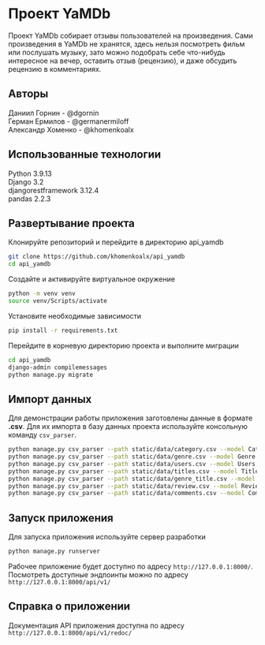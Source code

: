 # Проект YaMDb
Проект YaMDb собирает отзывы пользователей на произведения. Сами произведения в YaMDb не хранятся, здесь нельзя посмотреть фильм или послушать музыку, зато можно подобрать себе что-нибудь интересное на вечер, оставить отзыв (рецензию), и даже обсудить рецензию в комментариях.

## Авторы
Даниил Горнин - @dgornin  
Герман Ермилов - @germanermiloff  
Александр Хоменко - @khomenkoalx

## Использованные технологии
Python 3.9.13  
Django 3.2  
djangorestframework 3.12.4  
pandas 2.2.3  

## Развертывание проекта
Клонируйте репозиторий и перейдите в директорию api_yamdb
```bash
git clone https://github.com/khomenkoalx/api_yamdb
cd api_yamdb
```

Создайте и активируйте виртуальное окружение
```bash
python -m venv venv
source venv/Scripts/activate
```

Установите необходимые зависимости
```bash
pip install -r requirements.txt
```

Перейдите в корневую директорию проекта и выполните миграции
```bash
cd api_yamdb
django-admin compilemessages
python manage.py migrate
```

## Импорт данных
Для демонстрации работы приложения заготовлены данные в формате **.csv**. Для их импорта в базу данных проекта используйте консольную команду `csv_parser`.
```bash
python manage.py csv_parser --path static/data/category.csv --model Category
python manage.py csv_parser --path static/data/genre.csv --model Genre
python manage.py csv_parser --path static/data/users.csv --model Users
python manage.py csv_parser --path static/data/titles.csv --model Title
python manage.py csv_parser --path static/data/genre_title.csv --model GenreTitle
python manage.py csv_parser --path static/data/review.csv --model Review
python manage.py csv_parser --path static/data/comments.csv --model Comment
```

## Запуск приложения
Для запуска приложения используйте сервер разработки
```bash
python manage.py runserver
```
Рабочее приложение будет доступно по адресу `http://127.0.0.1:8000/`.
Посмотреть доступные эндпоинты можно по адресу `http://127.0.0.1:8000/api/v1/`

## Справка о приложении
Документация API приложения доступна по адресу `http://127.0.0.1:8000/api/v1/redoc/`

